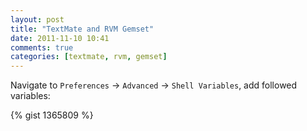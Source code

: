 ```yaml
---
layout: post
title: "TextMate and RVM Gemset"
date: 2011-11-10 10:41
comments: true
categories: [textmate, rvm, gemset]
---
```


Navigate to `Preferences` -> `Advanced` -> `Shell Variables`, add followed variables:

{% gist 1365809 %}